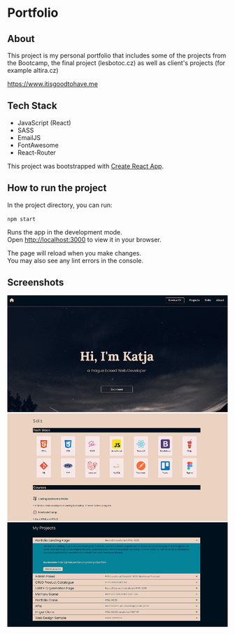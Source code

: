 # Portfolio

## About

This project is my personal portfolio that includes some of the projects from the Bootcamp, the final project (lesbotoc.cz) as well as client's projects (for example altira.cz)

https://www.itisgoodtohave.me

## Tech Stack

- JavaScript (React)
- SASS
- EmailJS
- FontAwesome
- React-Router

This project was bootstrapped with [Create React App](https://github.com/facebook/create-react-app).

## How to run the project

In the project directory, you can run:

`npm start`

Runs the app in the development mode.\
Open [http://localhost:3000](http://localhost:3000) to view it in your browser.

The page will reload when you make changes.\
You may also see any lint errors in the console.

## Screenshots

<img src="https://github.com/queuing4oranges/portfolio/blob/main/screenshots/ScreenShPortfolio1.PNG">

<img src="https://github.com/queuing4oranges/portfolio/blob/main/screenshots/ScreenShPortfolio2.PNG">

<img src="https://github.com/queuing4oranges/portfolio/blob/main/screenshots/ScreenShPortfolio3.PNG">
